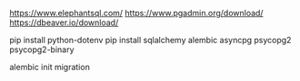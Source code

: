 https://www.elephantsql.com/
https://www.pgadmin.org/download/
https://dbeaver.io/download/


pip install python-dotenv
pip install sqlalchemy alembic asyncpg psycopg2 psycopg2-binary


alembic init migration

